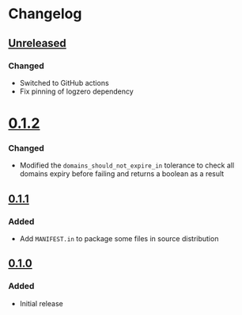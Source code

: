 
# Changelog

## [Unreleased][]

[Unreleased]: https://github.com/chaostoolkit-incubator/chaostoolkit-gandi/compare/0.1.2...HEAD

### Changed

- Switched to GitHub actions
- Fix pinning of logzero dependency

# [0.1.2][]

[0.1.2]: https://github.com/chaostoolkit-incubator/chaostoolkit-gandi/compare/0.1.1...0.1.2

### Changed

-   Modified the `domains_should_not_expire_in` tolerance to check all domains
    expiry before failing and returns a boolean as a result


## [0.1.1][]

[0.1.1]: https://github.com/chaostoolkit-incubator/chaostoolkit-gandi/compare/0.1.0...0.1.1

### Added

-   Add `MANIFEST.in` to package some files in source distribution


## [0.1.0][]

[0.1.0]: https://github.com/chaostoolkit-incubator/chaostoolkit-gandi/tree/0.1.0

### Added

-   Initial release
